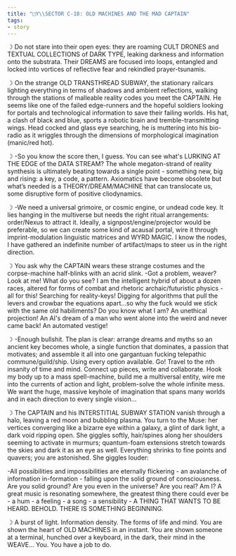```yaml
---
title: "□Y\\SECTOR C-18: OLD MACHINES AND THE MAD CAPTAIN"
tags:
- story
---
```


☽ Do not stare into their open eyes: they are roaming CULT DRONES and TEXTUAL COLLECTIONS of DARK TYPE, leaking darkness and information onto the substrata. Their DREAMS are focused into loops, entangled and locked into vortices of reflective fear and rekindled prayer-tsunamis.

☽ On the strange OLD TRANSTHREAD SUBWAY, the stationary railcars lighting everything in terms of shadows and ambient reflections, walking through the stations of malleable reality codes you meet the CAPTAIN. He seems like one of the failed edge-runners and the hopeful soldiers looking for portals and technological information to save their failing worlds. His hat, a clash of black and blue, sports a robotic brain and tremble-transmitting wings. Head cocked and glass eye searching, he is muttering into his bio-radio as it wriggles through the dimensions of morphological imagination (manic/red hot).

☽ -So you know the score then, I guess. You can see what's LURKING AT THE EDGE of the DATA STREAM? The whole megaton-strand of reality synthesis is ultimately beating towards a single point - something new, big and rising: a key, a code, a pattern. Axiomatics have become obsolete but what’s needed is a THEORY/DREAM/MACHINE that can translocate us, some disruptive form of positive cliodynamics. 

☽ -We need a universal grimoire, or cosmic engine, or undead code key. It lies hanging in the multiverse but needs the right ritual arrangements: order/Nexus to attract it. Ideally, a signpost/engine/projector would be preferable, so we can create some kind of acausal portal, wire it through imprint-modulation linguistic matrices and WYRD MAGIC. I know the nodes, I have gathered an indefinite number of artifact/maps to steer us in the right direction.

☽ You ask why the CAPTAIN wears these strange costumes and the corpse-machine half-blinks with an acrid slink.
-Got a problem, weaver? Look at me! What do you see? I am the intelligent hybrid of about a dozen races, altered for forms of combat and rhetoric archaic/futuristic physics - all for this! Searching for reality-keys! Digging for algorithms that pull the levers and crowbar the equations apart...so why the fuck would we stick with the same old habiliments? Do you know what I am? An unethical projection! An AI's dream of a man who went alone into the weird and never came back! An automated vestige!

☽ -Enough bullshit. The plan is clear: arrange dreams and myths so an ancient key becomes whole, a single function that dominates, a passion that motivates; and assemble it all into one gargantuan fucking telepathic commune/guild/ship. Using every option available. Go! Travel to the nth insanity of time and mind. Connect up pieces, write and collaborate. Hook my body up to a mass spell-machine, build me a multiversal entity, wire me into the currents of action and light, problem-solve the whole infinite mess. We want the huge, massive keyhole of imagination that spans many worlds and in each direction to every single vision...

☽ The CAPTAIN and his INTERSTITIAL SUBWAY STATION vanish through a halo, leaving a red moon and bubbling plasma. You turn to the Muse: her vertices converging like a bizarre eye within a galaxy, a glint of dark light, a dark void ripping open. She giggles softly, hair/spines along her shoulders seeming to activate in murmurs; quantum-foam extensions stretch towards the skies and dark it as an eye as well. Everything shrinks to fine points and quavers; you are astonished. She giggles louder:

-All possibilities and impossibilities are eternally flickering - an avalanche of information in-formation - falling upon the solid ground of consciousness. Are you solid ground? Are you even in the universe? Are you real? Am I? A great music is resonating somewhere, the greatest thing there could ever be - a hum - a feeling - a song - a sensibility - A THING THAT WANTS TO BE HEARD. BEHOLD. THERE IS SOMETHING BEGINNING.

☽ A burst of light. Information density. The forms of life and mind. You are shown the heart of OLD MACHINES in an instant. You are shown someone at a terminal, hunched over a keyboard, in the dark, their mind in the WEAVE... You. You have a job to do.